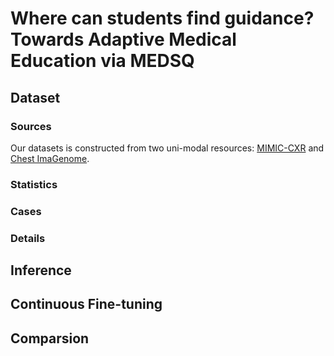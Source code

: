 # Where can students find guidance? Towards Adaptive Medical Education via MEDSQ
## Dataset
### Sources
Our datasets is constructed from two uni-modal resources: [MIMIC-CXR](https://physionet.org/content/mimic-cxr/2.0.0/) and [Chest ImaGenome](https://physionet.org/content/chest-imagenome/1.0.0/).

### Statistics

### Cases

### Details

## Inference

## Continuous Fine-tuning

## Comparsion
